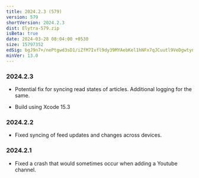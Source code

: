 ```yaml
---
title: 2024.2.3 (579)
version: 579
shortVersion: 2024.2.3
dist: Elytra-579.zip
isBeta: true
date: 2024-03-28 08:04:00 +0530
size: 15797352
edSig: bgJ9n7+/nePtgwd3sD1/iZfM7Ivfl9dy39MYAebKel1hNFx7qJCuutl9VeDgwtynu/prXbE+DgN51Nj4/UNVAQ==
minVer: 13.0
---
```


### 2024.2.3

- Potential fix for syncing read states of articles. Additional logging for the same.

- Build using Xcode 15.3

### 2024.2.2

- Fixed syncing of feed updates and changes across devices.

### 2024.2.1

- Fixed a crash that would sometimes occur when adding a Youtube channel.